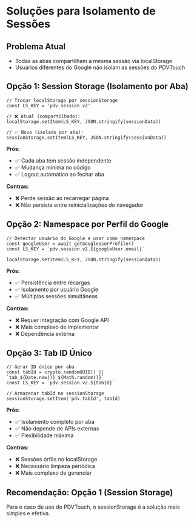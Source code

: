 # Soluções para Isolamento de Sessões

## Problema Atual
- Todas as abas compartilham a mesma sessão via localStorage
- Usuários diferentes do Google não isolam as sessões do PDVTouch

## Opção 1: Session Storage (Isolamento por Aba)
```tsx
// Trocar localStorage por sessionStorage
const LS_KEY = 'pdv.session.v2'

// ❌ Atual (compartilhado):
localStorage.setItem(LS_KEY, JSON.stringify(sessionData))

// ✅ Novo (isolado por aba):
sessionStorage.setItem(LS_KEY, JSON.stringify(sessionData))
```

**Prós:**
- ✅ Cada aba tem sessão independente
- ✅ Mudança mínima no código
- ✅ Logout automático ao fechar aba

**Contras:**
- ❌ Perde sessão ao recarregar página
- ❌ Não persiste entre reinicializações do navegador

## Opção 2: Namespace por Perfil do Google
```tsx
// Detectar usuário do Google e usar como namespace
const googleUser = await getGoogleUserProfile()
const LS_KEY = `pdv.session.v2.${googleUser.email}`

localStorage.setItem(LS_KEY, JSON.stringify(sessionData))
```

**Prós:**
- ✅ Persistência entre recargas
- ✅ Isolamento por usuário Google
- ✅ Múltiplas sessões simultâneas

**Contras:**
- ❌ Requer integração com Google API
- ❌ Mais complexo de implementar
- ❌ Dependência externa

## Opção 3: Tab ID Único
```tsx
// Gerar ID único por aba
const tabId = crypto.randomUUID() || `tab_${Date.now()}_${Math.random()}`
const LS_KEY = `pdv.session.v2.${tabId}`

// Armazenar tabId no sessionStorage
sessionStorage.setItem('pdv.tabId', tabId)
```

**Prós:**
- ✅ Isolamento completo por aba
- ✅ Não depende de APIs externas
- ✅ Flexibilidade máxima

**Contras:**
- ❌ Sessões órfãs no localStorage
- ❌ Necessário limpeza periódica
- ❌ Mais complexo de gerenciar

## Recomendação: Opção 1 (Session Storage)
Para o caso de uso do PDVTouch, o sessionStorage é a solução mais simples e efetiva.